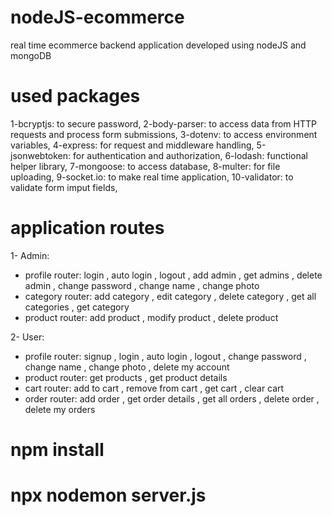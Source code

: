 # nodeJS-ecommerce
real time ecommerce backend application developed using nodeJS and mongoDB

# used packages
1-bcryptjs: to secure password,
2-body-parser: to access data from HTTP requests and process form submissions,
3-dotenv: to access environment variables,
4-express: for request and middleware handling,
5-jsonwebtoken: for authentication and authorization,
6-lodash: functional helper library,
7-mongoose: to access database,
8-multer: for file uploading,
9-socket.io: to make real time application,
10-validator: to validate form imput fields,

# application routes
1- Admin:
- profile router: login , auto login , logout , add admin , get admins , delete admin , change password , change name , change photo
- category router: add category , edit category , delete category , get all categories , get category
- product router: add product , modify product , delete product

2- User:
- profile router: signup , login , auto login , logout , change password , change name , change photo , delete my account
- product router: get products , get product details
- cart router: add to cart , remove from cart , get cart , clear cart
- order router: add order , get order details , get all orders , delete order , delete my orders

# npm install
# npx nodemon server.js
